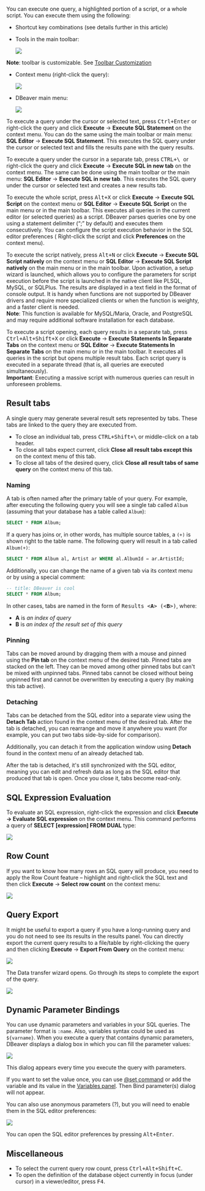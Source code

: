 You can execute one query, a highlighted portion of a script, or a whole script. You can execute them using the following:
* Shortcut key combinations (see details further in this article)
* Tools in the main toolbar: 

   ![](images/ug/Execute-buttons.png) 

**Note**: toolbar is customizable. See [Toolbar Customization](Toolbar-Customization)

* Context menu (right-click the query):

  ![](images/ug/execute-context-menu.png)

* DBeaver main menu:
 
  ![](images/ug/Execute-main-menu.png)

To execute a query under the cursor or selected text, press <kbd>Ctrl+Enter</kbd> or right-click the query and click
**Execute** -> **Execute SQL Statement** on the context menu. You can do the same using the main toolbar or main menu: **SQL
Editor** -> **Execute SQL Statement**. This executes the SQL query under the cursor or selected text and fills the results
pane with the query results.

To execute a query under the cursor in a separate tab, press <kbd>CTRL+\ </kbd> or right-click the query and click
**Execute** -> **Execute SQL in new tab** on the context menu. The same can be done using the main toolbar or the main menu:
**SQL Editor** -> **Execute SQL in new tab**. This executes the SQL query under the cursor or selected text and creates a
new results tab.

To execute the whole script, press <kbd>Alt+X</kbd> or click **Execute** -> **Execute SQL Script** on the context menu or
**SQL Editor** -> **Execute SQL Script** on the main menu or in the main toolbar. This executes all queries in the current
editor (or selected queries) as a script. DBeaver parses queries one by one using a statement delimiter (“;” by default)
and executes them consecutively. You can configure the script execution behavior in the SQL editor preferences (
Right-click the script and click **Preferences** on the context menu).

To execute the script natively, press <kbd>Alt+N</kbd> or click **Execute** -> **Execute SQL Script natively** on the
context menu or **SQL Editor** -> **Execute SQL Script natively** on the main menu or in the main toolbar. 
Upon activation, a setup wizard is launched, which allows you to configure the parameters for script execution before the script is launched in the native client like PLSQL, MySQL, or SQLPlus. The results are displayed in a text field in the format of console output. It is handy when functions are not supported by DBeaver drivers and require more specialized clients or when the function is weighty, and a faster client is needed.
<br>**Note**: This function is available for MySQL/Maria, Oracle, and PostgreSQL and may require additional software
installation for each database.

To execute a script opening, each query results in a separate tab, press <kbd>Ctrl+Alt+Shift+X</kbd> or click
**Execute** -> **Execute Statements In Separate Tabs** on the context menu or **SQL Editor** -> **Execute Statements In Separate
Tabs** on the main menu or in the main toolbar. It executes all queries in the script but opens multiple result tabs.
Each script query is executed in a separate thread (that is, all queries are executed simultaneously).
<br>**Important**: Executing a massive script with numerous queries can result in unforeseen problems.

## Result tabs

A single query may generate several result sets represented by tabs. These tabs are linked to the query they are executed from.

* To close an individual tab, press <kbd>CTRL+Shift+&bsol;</kbd> or middle-click on a tab header. 
* To close all tabs expect current, click **Close all result tabs except this** on the context menu of this tab.
* To close all tabs of the desired query, click **Close all result tabs of same query** on the context menu of this tab.

### Naming

A tab is often named after the primary table of your query. For example, after executing the following query you will see a single tab called `Album` (assuming that your database has a table called `Album`):

```sql
SELECT * FROM Album;
```

If a query has joins or, in other words, has multiple source tables, a `(+)` is shown right to the table name. The following query will result in a tab called `Album(+)`:

```sql
SELECT * FROM Album al, Artist ar WHERE al.AlbumId = ar.ArtistId;
```

Additionally, you can change the name of a given tab via its context menu or by using a special comment:

```sql
-- title: DBeaver is cool
SELECT * FROM Album;
```

In other cases, tabs are named in the form of <kbd>Results &lt;**A**&gt; (&lt;**B**&gt;)</kbd>, where:
* **A** is _an index of query_
* **B** is _an index of the result set of this query_

### Pinning

Tabs can be moved around by dragging them with a mouse and pinned using the **Pin tab** on the context menu of the desired tab. Pinned tabs are stacked on the left. They can be moved among other pinned tabs but can't be mixed with unpinned tabs. Pinned tabs cannot be closed without being unpinned first and cannot be overwritten by executing a query (by making this tab active).

### Detaching

Tabs can be detached from the SQL editor into a separate view using the **Detach Tab** action found in the context menu of the desired tab. After the tab is detached, you can rearrange and move it anywhere you want (for example, you can put two tabs side-by-side for comparison).

Additionally, you can detach it from the application window using **Detach** found in the context menu of an already detached tab.

After the tab is detached, it's still synchronized with the SQL editor, meaning you can edit and refresh data as long as the SQL editor that produced that tab is open. Once you close it, tabs become read-only.

## SQL Expression Evaluation
To evaluate an SQL expression, right-click the expression and click **Execute -> Evaluate SQL expression** on the context menu. This command performs a query of **SELECT [expression] FROM DUAL** type:

![](images/ug/Evaluate-SQL-expression.png)

## Row Count
If you want to know how many rows an SQL query will produce, you need to apply the Row Count feature – highlight and right-click the SQL text and then click **Execute** -> **Select row count** on the context menu:

![](images/ug/Row-Count.png)

## Query Export
It might be useful to export a query if you have a long-running query and you do not need to see its results in the results panel. You can directly export the current query results to a file/table by right-clicking the query and then clicking **Execute** -> **Export From Query** on the context menu:

![](images/ug/Export-from-Query.png)

The Data transfer wizard opens. Go through its steps to complete the export of the query.

![](images/ug/Data-transfer-window.png)

## Dynamic Parameter Bindings

You can use dynamic parameters and variables in your SQL queries. The parameter format is `:name`. Also, variables syntax could be used as `${varname}`. When you execute a query that contains dynamic parameters, DBeaver displays a dialog box in which you can fill the parameter values:

![](images/ug/Bind-parameters-dialog.png)

This dialog appears every time you execute the query with parameters.

If you want to set the value once, you can use [@set command](https://github.com/dbeaver/dbeaver/wiki/Client-Side-Scripting) or add the variable and its value in the [Variables panel](https://github.com/dbeaver/dbeaver/wiki/Variables-panel). Then Bind parameter(s) dialog will not appear.

You can also use anonymous parameters (?), but you will need to enable them in the SQL editor preferences:

![](images/ug/Anonymous-SQL-params-Preferences.png)

You can open the SQL editor preferences by pressing <kbd>Alt+Enter</kbd>.

## Miscellaneous
* To select the current query row count, press <kbd>Ctrl+Alt+Shift+C</kbd>.
* To open the definition of the database object currently in focus (under cursor) in a viewer/editor, press <kbd>F4</kbd>.  